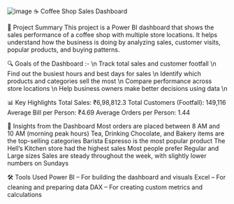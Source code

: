 ![image](https://github.com/user-attachments/assets/2f296475-07a0-4381-b7d6-9f5cb621d0cd)
☕ Coffee Shop Sales Dashboard

📌 Project Summary
This project is a Power BI dashboard that shows the sales performance of a coffee shop with multiple store locations. 
It helps understand how the business is doing by analyzing sales, customer visits, popular products, and buying patterns.

🔍 Goals of the Dashboard :- \n
Track total sales and customer footfall \n
Find out the busiest hours and best days for sales \n
Identify which products and categories sell the most \n
Compare performance across store locations \n
Help business owners make better decisions using data \n


📊 Key Highlights
Total Sales: ₹6,98,812.3
Total Customers (Footfall): 149,116
Average Bill per Person: ₹4.69
Average Orders per Person: 1.44

🧠 Insights from the Dashboard
Most orders are placed between 8 AM and 10 AM (morning peak hours)
Tea, Drinking Chocolate, and Bakery items are the top-selling categories
Barista Espresso is the most popular product
The Hell’s Kitchen store had the highest sales
Most people prefer Regular and Large sizes
Sales are steady throughout the week, with slightly lower numbers on Sundays

🛠 Tools Used
Power BI – For building the dashboard and visuals
Excel – For cleaning and preparing data
DAX – For creating custom metrics and calculations

